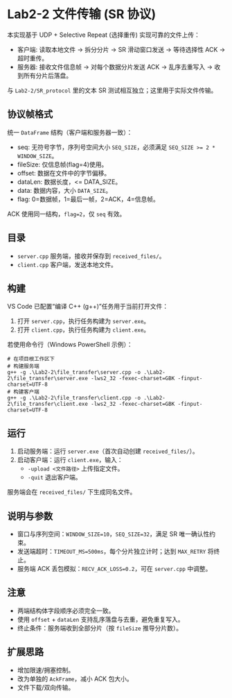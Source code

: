 # Lab2-2 文件传输 (SR 协议)

本实现基于 UDP + Selective Repeat (选择重传) 实现可靠的文件上传：
- 客户端: 读取本地文件 -> 拆分分片 -> SR 滑动窗口发送 -> 等待选择性 ACK -> 超时重传。
- 服务器: 接收文件信息帧 -> 对每个数据分片发送 ACK -> 乱序去重写入 -> 收到所有分片后落盘。

与 `Lab2-2/SR_protocol` 里的文本 SR 测试相互独立；这里用于实际文件传输。

## 协议帧格式

统一 `DataFrame` 结构（客户端和服务器一致）：
- seq: 无符号字节，序列号空间大小 `SEQ_SIZE`，必须满足 `SEQ_SIZE >= 2 * WINDOW_SIZE`。
- fileSize: 仅信息帧(flag=4)使用。
- offset: 数据在文件中的字节偏移。
- dataLen: 数据长度，<= DATA_SIZE。
- data: 数据内容，大小 `DATA_SIZE`。
- flag: 0=数据帧，1=最后一帧，2=ACK，4=信息帧。

ACK 使用同一结构，`flag=2`，仅 `seq` 有效。

## 目录
- `server.cpp` 服务端，接收并保存到 `received_files/`。
- `client.cpp` 客户端，发送本地文件。

## 构建
VS Code 已配置“编译 C++ (g++)”任务用于当前打开文件：
1. 打开 `server.cpp`，执行任务构建为 `server.exe`。
2. 打开 `client.cpp`，执行任务构建为 `client.exe`。

若使用命令行（Windows PowerShell 示例）：
```
# 在项目根工作区下
# 构建服务端
g++ -g .\Lab2-2\file_transfer\server.cpp -o .\Lab2-2\file_transfer\server.exe -lws2_32 -fexec-charset=GBK -finput-charset=UTF-8
# 构建客户端
g++ -g .\Lab2-2\file_transfer\client.cpp -o .\Lab2-2\file_transfer\client.exe -lws2_32 -fexec-charset=GBK -finput-charset=UTF-8
```

## 运行
1. 启动服务端：运行 `server.exe`（首次自动创建 `received_files/`）。
2. 启动客户端：运行 `client.exe`，输入：
   - `-upload <文件路径>` 上传指定文件。
   - `-quit` 退出客户端。

服务端会在 `received_files/` 下生成同名文件。

## 说明与参数
- 窗口与序列空间：`WINDOW_SIZE=10`，`SEQ_SIZE=32`，满足 SR 唯一确认性约束。
- 发送端超时：`TIMEOUT_MS=500ms`，每个分片独立计时；达到 `MAX_RETRY` 将终止。
- 服务端 ACK 丢包模拟：`RECV_ACK_LOSS=0.2`，可在 `server.cpp` 中调整。

## 注意
- 两端结构体字段顺序必须完全一致。
- 使用 `offset` + `dataLen` 支持乱序落盘与去重，避免重复写入。
- 终止条件：服务端收到全部分片（按 `fileSize` 推导分片数）。

## 扩展思路
- 增加限速/拥塞控制。
- 改为单独的 `AckFrame`，减小 ACK 包大小。
- 文件下载/双向传输。

